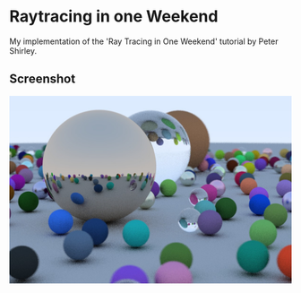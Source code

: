 # Raytracing in one Weekend
My implementation of the 'Ray Tracing in One Weekend' tutorial by Peter Shirley.

## Screenshot

![img 1](https://github.com/lucpena/Raytracing-in-one-Weekend/blob/main/result.jpg)
